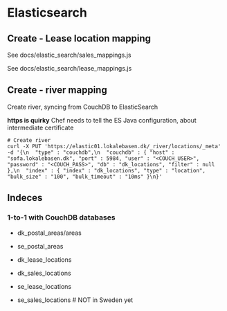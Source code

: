 # Elasticsearch

## Create - Lease location mapping

See docs/elastic_search/sales_mappings.js

See docs/elastic_search/lease_mappings.js

## Create - river mapping

Create river, syncing from CouchDB to ElasticSearch

__https is quirky__ Chef needs to tell the ES Java configuration, about intermediate certificate


```
# Create river
curl -X PUT 'https://elastic01.lokalebasen.dk/_river/locations/_meta' -d '{\n  "type" : "couchdb",\n  "couchdb" : { "host" : "sofa.lokalebasen.dk", "port" : 5984, "user" : "<COUCH_USER>", "password" : "<COUCH_PASS>", "db" : "dk_locations", "filter" : null },\n  "index" : { "index" : "dk_locations", "type" : "location", "bulk_size" : "100", "bulk_timeout" : "10ms" }\n}'
```

## Indeces

### 1-to-1 with CouchDB databases

* dk_postal_areas/areas
* se_postal_areas

* dk_lease_locations
* dk_sales_locations
* se_lease_locations
* se_sales_locations # NOT in Sweden yet
